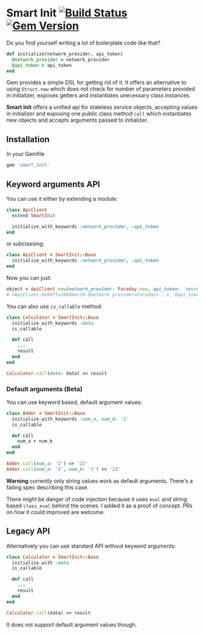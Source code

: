 # Smart Init [![Build Status](https://travis-ci.org/pawurb/smart_init.svg)](https://travis-ci.org/pawurb/smart_init) [![Gem Version](https://badge.fury.io/rb/smart_init.svg)](http://badge.fury.io/rb/smart_init)

Do you find yourself writing a lot of boilerplate code like that?

```ruby
def initialize(network_provider, api_token)
  @network_provider = network_provider
  @api_token = api_token
end
```

Gem provides a simple DSL for getting rid of it. It offers an alternative to using `Struct.new` which does not check for number of parameters provided in initializer, exposes getters and instantiates unecessary class instances.

**Smart Init** offers a unified api for stateless service objects, accepting values in initializer and exposing one public class method `call` which instantiates new objects and accepts arguments passed to initializer.

## Installation

In your Gemfile

```ruby
gem 'smart_init'
```

## Keyword arguments API

You can use it either by extending a module:

```ruby
class ApiClient
  extend SmartInit

  initialize_with_keywords :network_provider, :api_token
end

```

or subclassing:

```ruby
class ApiClient < SmartInit::Base
  initialize_with_keywords :network_provider, :api_token
end

```

Now you can just:

```ruby
object = ApiClient.new(network_provider: Faraday.new, api_token: 'secret_token')
# <ApiClient:0x007fa16684ec20 @network_provider=Faraday<...>, @api_token="secret_token">
```

You can also use `is_callable` method:


```ruby
class Calculator < SmartInit::Base
  initialize_with_keywords :data
  is_callable

  def call
    ...
    result
  end
end

Calculator.call(data: data) => result
```

### Default arguments (Beta)

You can use keyword based, default argument values:

```ruby
class Adder < SmartInit::Base
  initialize_with_keywords :num_a, num_b: '2'
  is_callable

  def call
    num_a + num_b
  end
end

Adder.call(num_a: '2') => '22'
Adder.call(num_a: '2', num_b: '3') => '23'

```

**Warning** currently only string values work as default arguments. There's a failing spec describing this case.

There *might* be danger of code injection because it uses `eval` and string based `class_eval` behind the scenes. I added it as a proof of concept. PRs on how it could improved are welcome.

## Legacy API

Alternatively you can use standard API without keyword arguments:

```ruby
class Calculator < SmartInit::Base
  initialize_with :data
  is_callable

  def call
    ...
    result
  end
end

Calculator.call(data) => result
```

It does not support default argument values though.

